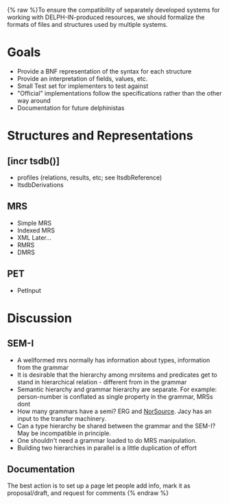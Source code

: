 {% raw %}To ensure the compatibility of separately developed systems for working
with DELPH-IN-produced resources, we should formalize the formats of
files and structures used by multiple systems.

# Goals

- Provide a BNF representation of the syntax for each structure
- Provide an interpretation of fields, values, etc.
- Small Test set for implementers to test against
- "Official" implementations follow the specifications rather than the
other way around
- Documentation for future delphinistas

# Structures and Representations

## \[incr tsdb()\]

- profiles (relations, results, etc; see
ItsdbReference)
- ItsdbDerivations

## MRS

- Simple MRS
- Indexed MRS
- XML Later...
- RMRS
- DMRS

## PET

- PetInput

# Discussion

## SEM-I

- A wellformed mrs normally has information about types, information
from the grammar
- It is desirable that the hierarchy among mrsitems and predicates get
to stand in hierarchical relation - different from in the grammar
- Semantic hierarchy and grammar hierarchy are separate. For example:
person-number is conflated as single property in the grammar, MRSs
dont
- How many grammars have a semi? ERG and [NorSource](/NorSource). Jacy
has an input to the transfer machinery.
- Can a type hierarchy be shared between the grammar and the SEM-I?
May be incompatible in principle.
- One shouldn't need a grammar loaded to do MRS manipulation.
- Building two hierarchies in parallel is a little duplication of
effort

## Documentation

The best action is to set up a page let people add info, mark it as
proposal/draft, and request for comments
<update date omitted for speed>{% endraw %}